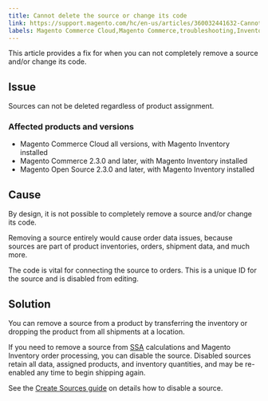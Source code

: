 ```yaml
---
title: Cannot delete the source or change its code
link: https://support.magento.com/hc/en-us/articles/360032441632-Cannot-delete-the-source-or-change-its-code
labels: Magento Commerce Cloud,Magento Commerce,troubleshooting,Inventory,2.3.x,inventory source
---
```


<p>This article provides a fix for when you can not completely remove a source and/or change its code.</p>
<h2>Issue</h2>
<p>Sources can not be deleted regardless of product assignment.</p>
<h3>Affected products and versions</h3>
<ul>
<li>Magento Commerce Cloud all versions, with Magento Inventory installed </li>
<li>Magento Commerce 2.3.0 and later, with Magento Inventory installed </li>
<li>Magento Open Source 2.3.0 and later, with Magento Inventory installed </li>
</ul>
<h2>Cause</h2>
<p>By design, it is not possible to completely remove a source and/or change its code.</p>
<p>Removing a source entirely would cause order data issues, because sources are part of product inventories, orders, shipment data, and much more.  </p>
<p>The code is vital for connecting the source to orders. This is a unique ID for the source and is disabled from editing.</p>
<h2>Solution</h2>
<p>You can remove a source from a product by transferring the inventory or dropping the product from all shipments at a location.</p>
<p>If you need to remove a source from <a href="https://devdocs.magento.com/guides/v2.3/inventory/source-selection-algorithms.html">SSA</a> calculations and Magento Inventory order processing, you can disable the source. Disabled sources retain all data, assigned products, and inventory quantities, and may be re-enabled any time to begin shipping again.</p>
<p>See the <a href="https://github.com/magento/inventory/wiki/Create-Sources#disable-sources">Create Sources guide</a> on details how to disable a source. </p>